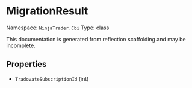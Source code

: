 # MigrationResult

Namespace: `NinjaTrader.Cbi`
Type: class

This documentation is generated from reflection scaffolding and may be incomplete.

## Properties
- `TradovateSubscriptionId` (int)

